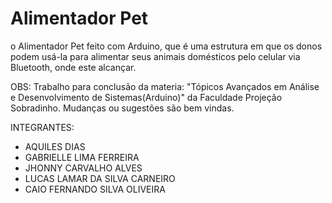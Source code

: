# Alimentador Pet
o Alimentador Pet feito com Arduino, que é uma estrutura em que os donos podem usá-la para alimentar seus animais domésticos pelo celular via Bluetooth, onde este alcançar.

OBS: Trabalho para conclusão da materia: "Tópicos Avançados em Análise e Desenvolvimento de Sistemas(Arduino)" da Faculdade Projeção Sobradinho. Mudanças ou sugestões são bem vindas.

INTEGRANTES: 

<ul>
    <li>AQUILES DIAS
    <li> GABRIELLE LIMA FERREIRA
    <li> JHONNY CARVALHO ALVES
    <li> LUCAS LAMAR DA SILVA CARNEIRO
    <li> CAIO FERNANDO SILVA OLIVEIRA
</ul> <br />
